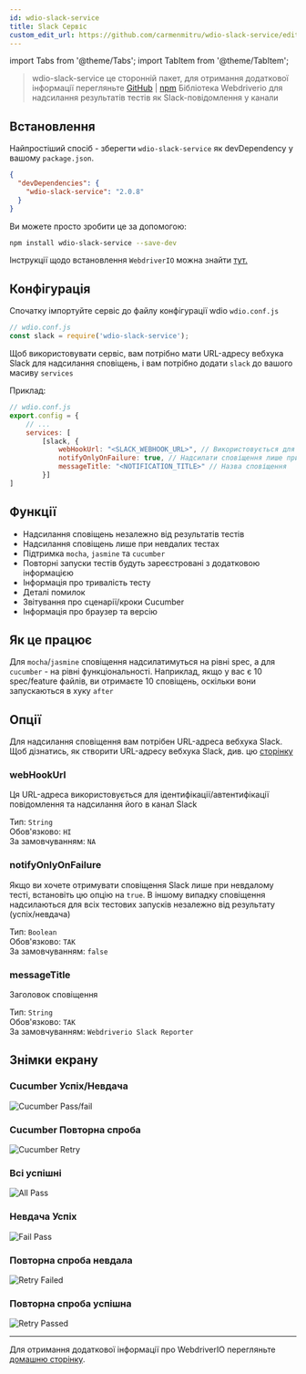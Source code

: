 ```yaml
---
id: wdio-slack-service
title: Slack Сервіс
custom_edit_url: https://github.com/carmenmitru/wdio-slack-service/edit/master/README.md
---
```


import Tabs from '@theme/Tabs';
import TabItem from '@theme/TabItem';

> wdio-slack-service це сторонній пакет, для отримання додаткової інформації перегляньте [GitHub](https://github.com/carmenmitru/wdio-slack-service) | [npm](https://www.npmjs.com/package/wdio-slack-service)
Бібліотека Webdriverio для надсилання результатів тестів як Slack-повідомлення у канали

## Встановлення

Найпростіший спосіб - зберегти `wdio-slack-service` як devDependency у вашому `package.json`.

```json
{
  "devDependencies": {
    "wdio-slack-service": "2.0.8"
  }
}
```

Ви можете просто зробити це за допомогою:

```bash
npm install wdio-slack-service --save-dev
```

Інструкції щодо встановлення `WebdriverIO` можна знайти [тут.](https://webdriver.io/docs/gettingstarted.html)

## Конфігурація

Спочатку імпортуйте сервіс до файлу конфігурації wdio `wdio.conf.js`

```js
// wdio.conf.js
const slack = require('wdio-slack-service');
```

Щоб використовувати сервіс, вам потрібно мати URL-адресу вебхука Slack для надсилання сповіщень, і вам потрібно додати `slack` до вашого масиву `services`

Приклад:

```js
// wdio.conf.js
export.config = {
    // ...
    services: [
        [slack, {
            webHookUrl: "<SLACK_WEBHOOK_URL>", // Використовується для публікації сповіщень у певному каналі
            notifyOnlyOnFailure: true, // Надсилати сповіщення лише при невдалому тесті
            messageTitle: "<NOTIFICATION_TITLE>" // Назва сповіщення
        }]
]
```
## Функції

- Надсилання сповіщень незалежно від результатів тестів
- Надсилання сповіщень лише при невдалих тестах
- Підтримка `mocha`, `jasmine` та `cucumber`
- Повторні запуски тестів будуть зареєстровані з додатковою інформацією
- Інформація про тривалість тесту
- Деталі помилок
- Звітування про сценарії/кроки Cucumber
- Інформація про браузер та версію

## Як це працює
Для `mocha`/`jasmine` сповіщення надсилатимуться на рівні spec, а для `cucumber` - на рівні функціональності. Наприклад, якщо у вас є 10 spec/feature файлів, ви отримаєте 10 сповіщень, оскільки вони запускаються в хуку `after`

## Опції

Для надсилання сповіщення вам потрібен URL-адреса вебхука Slack. Щоб дізнатись, як створити URL-адресу вебхука Slack, див. цю [сторінку](https://api.slack.com/messaging/webhooks)

### webHookUrl

Ця URL-адреса використовується для ідентифікації/автентифікації повідомлення та надсилання його в канал Slack

Тип: `String` <br/>
Обов'язково: `НІ` <br/>
За замовчуванням: `NA`

### notifyOnlyOnFailure

Якщо ви хочете отримувати сповіщення Slack лише при невдалому тесті, встановіть цю опцію на `true`. В іншому випадку сповіщення надсилаються для всіх тестових запусків незалежно від результату (успіх/невдача)

Тип: `Boolean` <br/>
Обов'язково: `ТАК` <br/>
За замовчуванням: `false`

### messageTitle

Заголовок сповіщення

Тип: `String` <br/>
Обов'язково: `ТАК` <br/>
За замовчуванням: `Webdriverio Slack Reporter`

## Знімки екрану

### Cucumber Успіх/Невдача

![Cucumber Pass/fail](https://github.com/carmenmitru/wdio-slack-service/blob/master//assets/Cucumber.PNG)

### Cucumber Повторна спроба

![Cucumber Retry](https://github.com/carmenmitru/wdio-slack-service/blob/master//assets/Cucumberretry.PNG)

### Всі успішні

![All Pass](https://github.com/carmenmitru/wdio-slack-service/blob/master//assets/allpass.PNG)

### Невдача Успіх

![Fail Pass](https://github.com/carmenmitru/wdio-slack-service/blob/master//assets/failpass.PNG)

### Повторна спроба невдала

![Retry Failed](https://github.com/carmenmitru/wdio-slack-service/blob/master//assets/retryfail.PNG)

### Повторна спроба успішна

![Retry Passed](https://github.com/carmenmitru/wdio-slack-service/blob/master//assets/retrypassed.PNG)

---

Для отримання додаткової інформації про WebdriverIO перегляньте [домашню сторінку](https://webdriver.io).